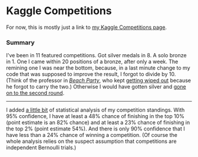 # Kaggle Competitions

For now, this is mostly just a link to [my Kaggle Competitions page](https://www.kaggle.com/aharless/competitions).

### Summary
I've been in 11 featured competitions. Got silver medals in 8. A solo bronze in 1. One I came within 20 positions of a bronze, after only a week. The remining one I was near the bottom, because, in a last minute change to my code that was supposed to improve the result, I forgot to divide by 10.  (Think of the professor in [_Beach Party_](https://en.wikipedia.org/wiki/Beach_Party), who kept [getting wiped out](https://youtu.be/nkhGmZPJIHY?t=102) because he forgot to carry the two.)  Otherwise I would have gotten silver and [gone on to the second round](https://www.kaggle.com/c/zillow-prize-1/discussion/47257).

<hr>

I added [a little bit](https://nbviewer.jupyter.org/github/andyharless/kaggle_comps/blob/master/my_competitions.ipynb) of statistical analysis of my competition standings.  With 95% confidence, I have at least a 48% chance of finishing in the top 10% (point estimate is an 82% chance) and at least a 23% chance of finishing in the top 2% (point estimate 54%).  And there is only 90% confidence that I have less than a 24% chance of winning a competition.  (Of course the whole analysis relies on the suspect assumption that competitions are independent Bernoulli trials.)
